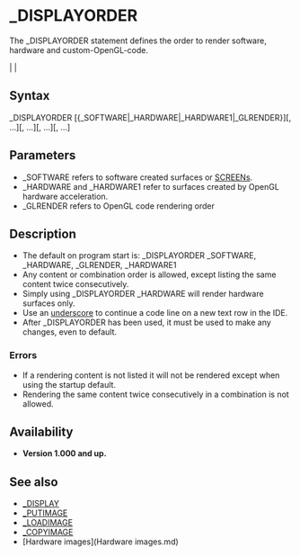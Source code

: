 # _DISPLAYORDER

The _DISPLAYORDER statement defines the order to render software, hardware and custom-OpenGL-code.

  

|  |

## Syntax

_DISPLAYORDER [{_SOFTWARE|_HARDWARE|_HARDWARE1|_GLRENDER}][, ...][, ...][, ...][, ...]
  

## Parameters

* _SOFTWARE refers to software created surfaces or [SCREENs](SCREENs.md).
* _HARDWARE and _HARDWARE1 refer to surfaces created by OpenGL hardware acceleration.
* _GLRENDER refers to OpenGL code rendering order

  

## Description

* The default on program start is: _DISPLAYORDER _SOFTWARE, _HARDWARE, _GLRENDER, _HARDWARE1
* Any content or combination order is allowed, except listing the same content twice consecutively.
* Simply using _DISPLAYORDER _HARDWARE will render hardware surfaces only.
* Use an [underscore](underscore.md) to continue a code line on a new text row in the IDE.
* After _DISPLAYORDER has been used, it must be used to make any changes, even to default.

### Errors

* If a rendering content is not listed it will not be rendered except when using the startup default.
* Rendering the same content twice consecutively in a combination is not allowed.

  

## Availability

* **Version 1.000 and up.**

  

## See also

* [_DISPLAY](_DISPLAY.md)
* [_PUTIMAGE](_PUTIMAGE.md)
* [_LOADIMAGE](_LOADIMAGE.md)
* [_COPYIMAGE](_COPYIMAGE.md)
* [Hardware images](Hardware images.md)

  
